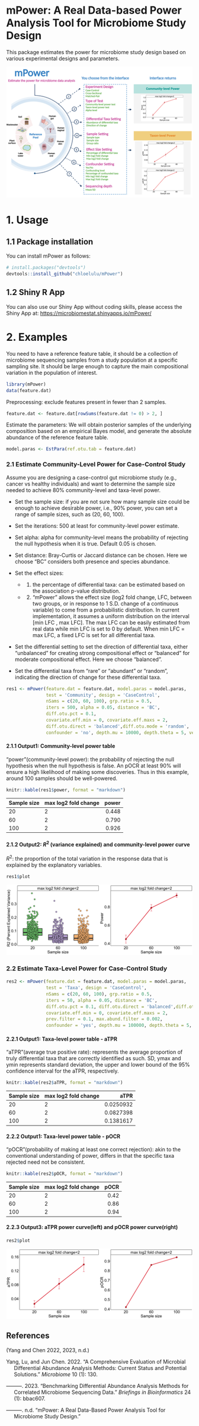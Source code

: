 mPower: A Real Data-based Power Analysis Tool for Microbiome Study
Design
================

This package estimates the power for microbiome study design based on
various experimental designs and parameters.

![](workflows.png)

# 1. Usage

## 1.1 Package installation

You can install mPower as follows:

``` r
# install.packages("devtools")
devtools::install_github("chloelulu/mPower")
```

## 1.2 Shiny R App

You can also use our Shiny App without coding skills, please access the
Shiny App at: <https://microbiomestat.shinyapps.io/mPower/>

# 2. Examples

You need to have a reference feature table, it should be a collection of
microbiome sequencing samples from a study population at a specific
sampling site. It should be large enough to capture the main
compositional variation in the population of interest.

``` r
library(mPower)
data(feature.dat)
```

Preprocessing: exclude features present in fewer than 2 samples.

``` r
feature.dat <- feature.dat[rowSums(feature.dat != 0) > 2, ]
```

Estimate the parameters: We will obtain posterior samples of the
underlying composition based on an empirical Bayes model, and generate
the absolute abundance of the reference feature table.

``` r
model.paras <- EstPara(ref.otu.tab = feature.dat)
```

### 2.1 Estimate Community-Level Power for Case-Control Study

Assume you are designing a case-control gut microbiome study (e.g.,
cancer vs healthy individuals) and want to determine the sample size
needed to achieve 80% community-level and taxa-level power.

- Set the sample size: if you are not sure how many sample size could be
  enough to achieve desirable power, i.e., 90% power, you can set a
  range of sample sizes, such as (20, 60, 100).

- Set the iterations: 500 at least for community-level power estimate.

- Set alpha: alpha for community-level means the probability of
  rejecting the null hypothesis when it is true. Default 0.05 is chosen.

- Set distance: Bray-Curtis or Jaccard distance can be chosen. Here we
  choose “BC” considers both presence and species abundance.

- Set the effect sizes:

  - 1)  the percentage of differential taxa: can be estimated based on
        the association p-value distribution.

  - 2)  “mPower” allows the effect size (log2 fold change, LFC, between
        two groups, or in response to 1 S.D. change of a continuous
        variable) to come from a probabilistic distribution. In current
        implementation, it assumes a uniform distribution on the
        interval \[min LFC , max LFC\]. The max LFC can be easily
        estimated from real data while min LFC is set to 0 by default.
        When min LFC = max LFC, a fixed LFC is set for all differential
        taxa.

- Set the differential setting to set the direction of differential
  taxa, either “unbalanced” for creating strong compositional effect or
  “balanced” for moderate compositional effect. Here we choose
  “balanced”.

- Set the differential taxa from “rare” or “abundant” or “random”,
  indicating the direction of change for these differential taxa.

``` r
res1 <- mPower(feature.dat = feature.dat, model.paras = model.paras,
               test = 'Community', design = 'CaseControl',
               nSams = c(20, 60, 100), grp.ratio = 0.5,
               iters = 500, alpha = 0.05, distance = 'BC',
               diff.otu.pct = 0.1, 
               covariate.eff.min = 0, covariate.eff.maxs = 2,
               diff.otu.direct = 'balanced',diff.otu.mode = 'random',
               confounder = 'no', depth.mu = 10000, depth.theta = 5, verbose = F)
```

#### 2.1.1 Output1: Community-level power table

“power”(community-level power): the probability of rejecting the null
hypothesis when the null hypothesis is false. An pOCR at least 90% will
ensure a high likelihood of making some discoveries. Thus in this
example, around 100 samples should be well-powered.

``` r
knitr::kable(res1$power, format = "markdown")
```

| Sample size | max log2 fold change | power |
|:------------|:---------------------|------:|
| 20          | 2                    | 0.448 |
| 60          | 2                    | 0.790 |
| 100         | 2                    | 0.926 |

#### 2.1.2 Output2: $R^2$ (variance explained) and community-level power curve

$R^2$: the proportion of the total variation in the response data that
is explained by the explanatory variables.

``` r
res1$plot
```

![](README_files/figure-gfm/unnamed-chunk-6-1.png)<!-- -->

### 2.2 Estimate Taxa-Level Power for Case-Control Study

``` r
res2 <- mPower(feature.dat = feature.dat, model.paras = model.paras,
               test = 'Taxa', design = 'CaseControl',
               nSams = c(20, 60, 100), grp.ratio = 0.5,
               iters = 50, alpha = 0.05, distance = 'BC',
               diff.otu.pct = 0.1, diff.otu.direct = 'balanced',diff.otu.mode = 'random',
               covariate.eff.min = 0, covariate.eff.maxs = 2,
               prev.filter = 0.1, max.abund.filter = 0.002,
               confounder = 'yes', depth.mu = 100000, depth.theta = 5, verbose = F)
```

#### 2.2.1 Output1: Taxa-level power table - aTPR

“aTPR”(average true positive rate): represents the average proportion of
truly differential taxa that are correctly identified as such. SD, ymax
and ymin represents standard deviation, the upper and lower bound of the
95% confidence interval for the aTPR, respectively.

``` r
knitr::kable(res2$aTPR, format = "markdown")
```

| Sample size | max log2 fold change |      aTPR |
|:------------|:---------------------|----------:|
| 20          | 2                    | 0.0250932 |
| 60          | 2                    | 0.0827398 |
| 100         | 2                    | 0.1381617 |

#### 2.2.2 Output1: Taxa-level power table - pOCR

“pOCR”(probability of making at least one correct rejection): akin to
the conventional understanding of power, differs in that the specific
taxa rejected need not be consistent.

``` r
knitr::kable(res2$pOCR, format = "markdown")
```

| Sample size | max log2 fold change | pOCR |
|:------------|:---------------------|-----:|
| 20          | 2                    | 0.42 |
| 60          | 2                    | 0.86 |
| 100         | 2                    | 0.94 |

#### 2.2.3 Output3: aTPR power curve(left) and pOCR power curve(right)

``` r
res2$plot
```

![](README_files/figure-gfm/unnamed-chunk-10-1.png)<!-- -->

## References

(Yang and Chen 2022, 2023, n.d.)

<div id="refs" class="references csl-bib-body hanging-indent">

<div id="ref-yang2022comprehensive" class="csl-entry">

Yang, Lu, and Jun Chen. 2022. “A Comprehensive Evaluation of Microbial
Differential Abundance Analysis Methods: Current Status and Potential
Solutions.” *Microbiome* 10 (1): 130.

</div>

<div id="ref-yang2023benchmarking" class="csl-entry">

———. 2023. “Benchmarking Differential Abundance Analysis Methods for
Correlated Microbiome Sequencing Data.” *Briefings in Bioinformatics* 24
(1): bbac607.

</div>

<div id="ref-yang2024mpower" class="csl-entry">

———. n.d. “mPower: A Real Data-Based Power Analysis Tool for Microbiome
Study Design.”

</div>

</div>
